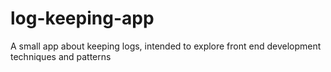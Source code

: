 # log-keeping-app
A small app about keeping logs, intended to explore front end development techniques and patterns
